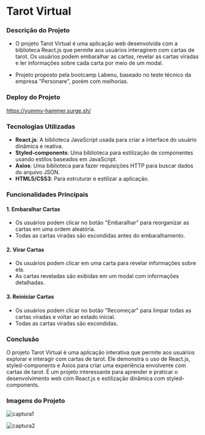 # Tarot Virtual

### Descrição do Projeto

- O projeto Tarot Virtual é uma aplicação web desenvolvida com a biblioteca React.js que permite aos usuários interagirem com cartas de tarot. Os usuários podem embaralhar as cartas, revelar as cartas viradas e ler informações sobre cada carta por meio de um modal.

- Projeto proposto pela bootcamp Labenu, baseado no teste técnico da empresa "Personare", porém com melhorias.

### Deploy do Projeto

https://yummy-hammer.surge.sh/

### Tecnologias Utilizadas

- **React.js**: A biblioteca JavaScript usada para criar a interface do usuário dinâmica e reativa.
- **Styled-components**: Uma biblioteca para estilização de componentes usando estilos baseados em JavaScript.
- **Axios**: Uma biblioteca para fazer requisições HTTP para buscar dados do arquivo JSON.
- **HTML5/CSS3**: Para estruturar e estilizar a aplicação.

### Funcionalidades Principais

#### 1. Embaralhar Cartas

- Os usuários podem clicar no botão "Embaralhar" para reorganizar as cartas em uma ordem aleatória.
- Todas as cartas viradas são escondidas antes do embaralhamento.

#### 2. Virar Cartas

- Os usuários podem clicar em uma carta para revelar informações sobre ela.
- As cartas reveladas são exibidas em um modal com informações detalhadas.

#### 3. Reiniciar Cartas

- Os usuários podem clicar no botão "Recomeçar" para limpar todas as cartas viradas e voltar ao estado inicial.
- Todas as cartas viradas são escondidas.

### Conclusão

O projeto Tarot Virtual é uma aplicação interativa que permite aos usuários explorar e interagir com cartas de tarot. Ele demonstra o uso de React.js, styled-components e Axios para criar uma experiência envolvente com cartas de tarot. É um projeto interessante para aprender e praticar o desenvolvimento web com React.js e estilização dinâmica com styled-components.

### Imagens do Projeto

![captura1](https://github.com/elitostajunior/tarot-virtual/assets/89365251/4043bdfa-c9ab-4ef7-b077-a83a5a1325d8)

![captura2](https://github.com/elitostajunior/tarot-virtual/assets/89365251/684531af-9c3f-472f-b6d5-cb2626de74e7)



